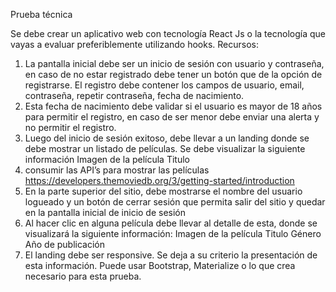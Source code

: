 Prueba técnica

Se debe crear un aplicativo web con tecnología React Js o la tecnología que vayas a evaluar
preferiblemente utilizando hooks. Recursos:

1. La pantalla inicial debe ser un inicio de sesión con usuario y contraseña, en caso de no estar
registrado debe tener un botón que de la opción de registrarse. El registro debe contener los
campos de usuario, email, contraseña, repetir contraseña, fecha de nacimiento.
2. Esta fecha de nacimiento debe validar si el usuario es mayor de 18 años para permitir el
registro, en caso de ser menor debe enviar una alerta y no permitir el registro.
3. Luego del inicio de sesión exitoso, debe llevar a un landing donde se debe mostrar un listado de
películas. Se debe visualizar la siguiente información
Imagen de la película
Titulo
5. consumir las API’s para mostrar las películas
https://developers.themoviedb.org/3/getting-started/introduction
6. En la parte superior del sitio, debe mostrarse el nombre del usuario logueado y un botón de
cerrar sesión que permita salir del sitio y quedar en la pantalla inicial de inicio de sesión
7. Al hacer clic en alguna película debe llevar al detalle de esta, donde se visualizará la
siguiente información:
Imagen de la película
Titulo
Género
Año de publicación
7. El landing debe ser responsive. Se deja a su criterio la presentación de esta información. Puede
usar Bootstrap, Materialize o lo que crea necesario para esta prueba.